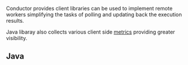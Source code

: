 Conductor provides client libraries can be used to implement remote workers simplifying the tasks of polling and updating back the execution results.

Java libaray also collects various client side [metrics](/metrics/client/) providing greater visibility.

## Java
